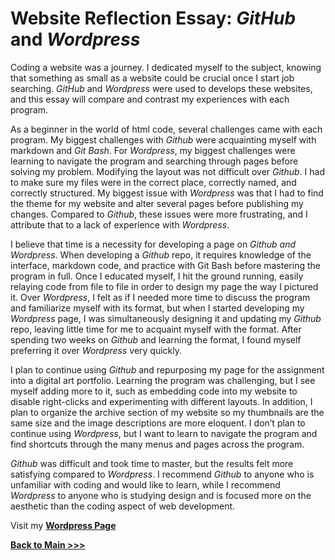 # Website Reflection Essay: *GitHub* and *Wordpress*

Coding a website was a journey. I dedicated myself to the subject, knowing that something as small as a website could be crucial once I start job searching. *GitHub* and *Wordpress* were used to develops these websites, and this essay will compare and contrast my experiences with each program.

As a beginner in the world of html code, several challenges came with each program. My biggest challenges with *Github* were acquainting myself with markdown and *Git Bash*. For *Wordpress*, my biggest challenges were learning to navigate the program and searching through pages before solving my problem. Modifying the layout was not difficult over *Github*. I had to make sure my files were in the correct place, correctly named, and correctly structured. My biggest issue with *Wordpress* was that I had to find the theme for my website and alter several pages before publishing my changes. Compared to *Github*, these issues were more frustrating, and I attribute that to a lack of experience with *Wordpress*. 

I believe that time is a necessity for developing a page on *Github and Wordpress*. When developing a *Github* repo, it requires knowledge of the interface, markdown code, and practice with Git Bash before mastering the program in full. Once I educated myself, I hit the ground running, easily relaying code from file to file in order to design my page the way I pictured it. Over *Wordpress*, I felt as if I needed more time to discuss the program and familiarize myself with its format, but when I started developing my *Wordpress* page, I was simultaneously designing it and updating my *Github* repo, leaving little time for me to acquaint myself with the format. After spending two weeks on *Github* and learning the format, I found myself preferring it over *Wordpress* very quickly.

I plan to continue using *Github* and repurposing my page for the assignment into a digital art portfolio. Learning the program was challenging, but I see myself adding more to it, such as embedding code into my website to disable right-clicks and experimenting with different layouts. In addition, I plan to organize the archive section of my website so my thumbnails are the same size and the image descriptions are more eloquent. I don’t plan to continue using *Wordpress*, but I want to learn to navigate the program and find shortcuts through the many menus and pages across the program. 

*Github* was difficult and took time to master, but the results felt more satisfying compared to *Wordpress*. I recommend *Github* to anyone who is unfamiliar with coding and would like to learn, while I recommend *Wordpress* to anyone who is studying design and is focused more on the aesthetic than the coding aspect of web development. 

Visit my [**Wordpress Page**](https://sites.psu.edu/arrowarchive/)

**[Back to Main >>>](https://arrowarchive.github.io/The-Arrowarchive/index)**
